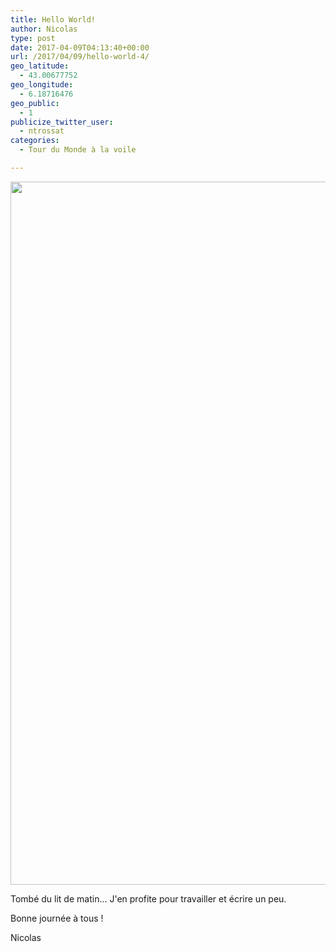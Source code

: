 ```yaml
---
title: Hello World! 
author: Nicolas
type: post
date: 2017-04-09T04:13:40+00:00
url: /2017/04/09/hello-world-4/
geo_latitude:
  - 43.00677752
geo_longitude:
  - 6.18716476
geo_public:
  - 1
publicize_twitter_user:
  - ntrossat
categories:
  - Tour du Monde à la voile

---
```

[<img src="http://boutikcircus.dev/wp-content/uploads/2017/04/wp-image-1759388949jpg.jpg" alt="" class="wp-image-2620 alignnone size-full" width="2000" height="1125" />][1]

Tombé du lit de matin... J'en profite pour travailler et écrire un peu.&nbsp;

Bonne journée à tous !&nbsp;

Nicolas&nbsp;

 [1]: http://boutikcircus.dev/wp-content/uploads/2017/04/wp-image-1759388949jpg.jpg
